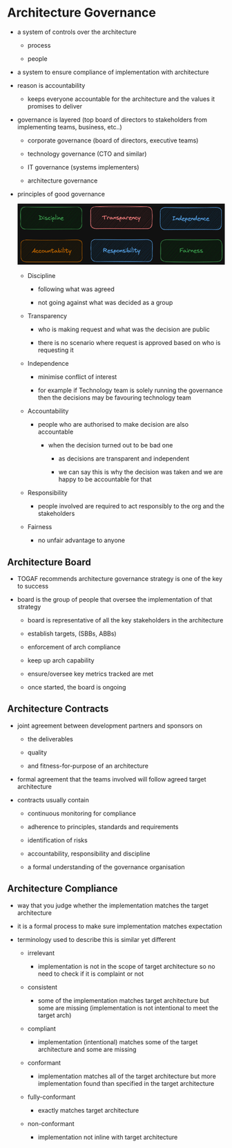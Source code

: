 # Architecture Governance

* a system of controls over the architecture

  * process

  * people

* a system to ensure compliance of implementation with architecture

* reason is accountability

  * keeps everyone accountable for the architecture and the values it promises to deliver

* governance is layered (top board of directors to stakeholders from implementing teams, business, etc..)

  * corporate governance (board of directors, executive teams)

  * technology governance (CTO and similar)

  * IT governance (systems implementers)

  * architecture governance

* principles of good governance

  ![principles-good-governance](./img/principles-of-governance.excalidraw.png)

  * Discipline

    * following what was agreed

    * not going against what was decided as a group

  * Transparency

    * who is making request and what was the decision are public

    * there is no scenario where request is approved based on who is requesting it

  * Independence

    * minimise conflict of interest

    * for example if Technology team is solely running the governance then the decisions may be favouring technology team

  * Accountability

    * people who are authorised to make decision are also accountable

      * when the decision turned out to be bad one

        * as decisions are transparent and independent

        * we can say this is why the decision was taken and we are happy to be accountable for that

  * Responsibility

    * people involved are required to act responsibly to the org and the stakeholders

  * Fairness

    * no unfair advantage to anyone

## Architecture Board

* TOGAF recommends architecture governance strategy is one of the key to success

* board is the group of people that oversee the implementation of that strategy

  * board is representative of all the key stakeholders in the architecture

  * establish targets, (SBBs, ABBs)

  * enforcement of arch compliance

  * keep up arch capability

  * ensure/oversee key metrics tracked are met

  * once started, the board is ongoing

## Architecture Contracts

* joint agreement between development partners and sponsors on

  * the deliverables

  * quality

  * and fitness-for-purpose of an architecture

* formal agreement that the teams involved will follow agreed target architecture

* contracts usually contain

  * continuous monitoring for compliance

  * adherence to principles, standards and requirements

  * identification of risks

  * accountability, responsibility and discipline

  * a formal understanding of the governance organisation

## Architecture Compliance

* way that you judge whether the implementation matches the target architecture

* it is a formal process to make sure implementation matches expectation

* terminology used to describe this is similar yet different

  * irrelevant

    * implementation is not in the scope of target architecture so no need to check if it is complaint or not

  * consistent

    * some of the implementation matches target architecture but some are missing (implementation is not intentional to meet the target arch)

  * compliant

    * implementation (intentional) matches some of the target architecture and some are missing

  * conformant

    * implementation matches all of the target architecture but more implementation found than specified in the target architecture

  * fully-conformant

    * exactly matches target architecture

  * non-conformant

    * implementation not inline with target architecture